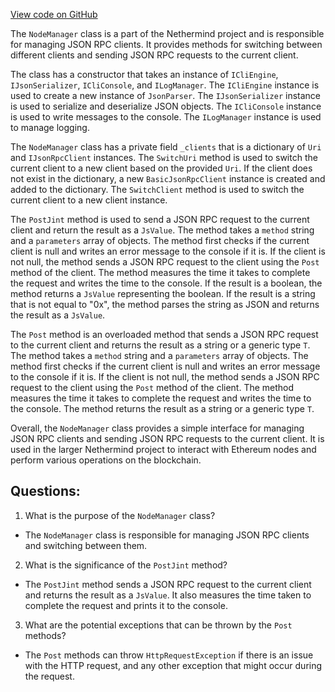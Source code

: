 [View code on GitHub](https://github.com/NethermindEth/nethermind/src/Nethermind/Nethermind.Cli/NodeManager.cs)

The `NodeManager` class is a part of the Nethermind project and is responsible for managing JSON RPC clients. It provides methods for switching between different clients and sending JSON RPC requests to the current client. 

The class has a constructor that takes an instance of `ICliEngine`, `IJsonSerializer`, `ICliConsole`, and `ILogManager`. The `ICliEngine` instance is used to create a new instance of `JsonParser`. The `IJsonSerializer` instance is used to serialize and deserialize JSON objects. The `ICliConsole` instance is used to write messages to the console. The `ILogManager` instance is used to manage logging.

The `NodeManager` class has a private field `_clients` that is a dictionary of `Uri` and `IJsonRpcClient` instances. The `SwitchUri` method is used to switch the current client to a new client based on the provided `Uri`. If the client does not exist in the dictionary, a new `BasicJsonRpcClient` instance is created and added to the dictionary. The `SwitchClient` method is used to switch the current client to a new client instance.

The `PostJint` method is used to send a JSON RPC request to the current client and return the result as a `JsValue`. The method takes a `method` string and a `parameters` array of objects. The method first checks if the current client is null and writes an error message to the console if it is. If the client is not null, the method sends a JSON RPC request to the client using the `Post` method of the client. The method measures the time it takes to complete the request and writes the time to the console. If the result is a boolean, the method returns a `JsValue` representing the boolean. If the result is a string that is not equal to "0x", the method parses the string as JSON and returns the result as a `JsValue`.

The `Post` method is an overloaded method that sends a JSON RPC request to the current client and returns the result as a string or a generic type `T`. The method takes a `method` string and a `parameters` array of objects. The method first checks if the current client is null and writes an error message to the console if it is. If the client is not null, the method sends a JSON RPC request to the client using the `Post` method of the client. The method measures the time it takes to complete the request and writes the time to the console. The method returns the result as a string or a generic type `T`.

Overall, the `NodeManager` class provides a simple interface for managing JSON RPC clients and sending JSON RPC requests to the current client. It is used in the larger Nethermind project to interact with Ethereum nodes and perform various operations on the blockchain.
## Questions: 
 1. What is the purpose of the `NodeManager` class?
- The `NodeManager` class is responsible for managing JSON RPC clients and switching between them.

2. What is the significance of the `PostJint` method?
- The `PostJint` method sends a JSON RPC request to the current client and returns the result as a `JsValue`. It also measures the time taken to complete the request and prints it to the console.

3. What are the potential exceptions that can be thrown by the `Post` methods?
- The `Post` methods can throw `HttpRequestException` if there is an issue with the HTTP request, and any other exception that might occur during the request.